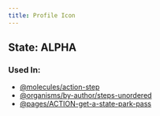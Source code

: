 ```yaml
---
title: Profile Icon
---
```

## State: ALPHA

### Used In:
- [@molecules/action-step](/?p=molecules-action-step)
- [@organisms/by-author/steps-unordered](/?p=organisms/steps-unordered)
- [@pages/ACTION-get-a-state-park-pass](/?p=pages-ACTION-get-a-state-park-pass)
